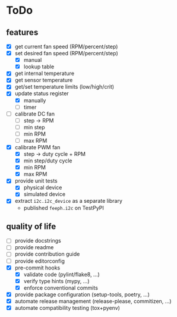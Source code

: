 # ToDo

## features

- [x] get current fan speed (RPM/percent/step)
- [x] set desired fan speed (RPM/percent/step)
    - [x] manual
    - [x] lookup table
- [x] get internal temperature
- [x] get sensor temperature
- [x] get/set temperature limits (low/high/crit)
- [x] update status register
    - [x] manually
    - [ ] timer
- [ ] calibrate DC fan
    - [ ] step -> RPM
    - [ ] min step
    - [ ] min RPM
    - [ ] max RPM
- [x] calibrate PWM fan
    - [x] step -> duty cycle + RPM
    - [x] min step/duty cycle
    - [x] min RPM
    - [x] max RPM
- [x] provide unit tests
    - [x] physical device
    - [x] simulated device
- [x] extract `i2c.i2c_device` as a separate library
  - published `feeph.i2c` on TestPyPI

## quality of life

- [ ] provide docstrings
- [ ] provide readme
- [ ] provide contribution guide
- [ ] provide editorconfig
- [x] pre-commit hooks
  - [x] validate code (pylint/flake8, ...)
  - [x] verify type hints (mypy, ...)
  - [x] enforce conventional commits
- [x] provide package configuration (setup-tools, poetry, ...)
- [x] automate release management (release-please, commitizen, ...)
- [x] automate compatibility testing (tox+pyenv)
